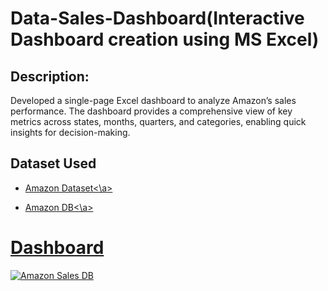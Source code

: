 # Data-Sales-Dashboard(Interactive Dashboard creation using MS Excel)
## Description:
Developed a single-page Excel dashboard to analyze Amazon’s sales performance. The dashboard provides a comprehensive view of key metrics across states, months, quarters, and categories, enabling quick insights for decision-making.

## Dataset Used
- <a href= "https://github.com/Kajal1985/Data-Sales-Dashboard/blob/main/AMAZON%20DATA-SET%20USED.xlsx">Amazon Dataset<\a>

- <a href= "https://github.com/Kajal1985/Data-Sales-Dashboard/blob/main/Amazon%20Data_%20Sales%20Dashboard.xlsx">Amazon DB<\a>
  
# Dashboard
![Amazon Sales DB](https://github.com/user-attachments/assets/7e7a644b-a4d9-4991-8e9a-d6737e5d9589)


